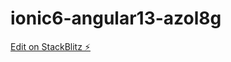 # ionic6-angular13-azol8g

[Edit on StackBlitz ⚡️](https://stackblitz.com/edit/ionic6-angular13-azol8g)